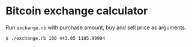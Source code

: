 # Bitcoin exchange calculator

Run `exchange.rb` with purchase amount, buy and sell price as arguments.
```sh
$ ./exchange.rb 100 443.05 1185.99994
```
